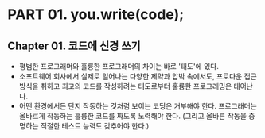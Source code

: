 # PART 01. you.write(code);

## Chapter 01. 코드에 신경 쓰기
- 평범한 프로그래머와 훌륭한 프로그래머의 차이는 바로 '태도'에 있다.
- 소프트웨어 회사에서 실제로 일어나는 다양한 제약과 압박 속에서도, 프로다운 접근 방식을 취하고 최고의 코드를 작성하려는 태도로부터 훌륭한 프로그래밍은 태어난다.
- 어떤 환경에서든 단지 작동하는 것처럼 보이는 코딩은  거부해야 한다. 프로그래머는 올바르게 작동하는 훌륭한 코드를 짜도록 노력해야 한다. (그리고 올바른 작동을 증명하는 적절한 테스트 능력도 갖추어야 한다.)
